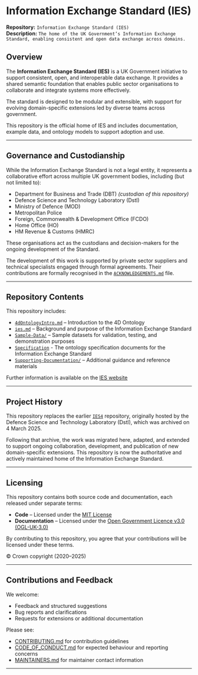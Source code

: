 # Information Exchange Standard (IES)  
**Repository:** `Information Exchange Standard (IES)`  
**Description:** `The home of the UK Government’s Information Exchange Standard, enabling consistent and open data exchange across domains.`  
<!--  
SPDX-License-Identifier: See individual files for license.  
- Source code: MIT  
- Documentation: OGL-UK-3.0  
-->  

## Overview  

The **Information Exchange Standard (IES)** is a UK Government initiative to support consistent, open, and interoperable data exchange. It provides a shared semantic foundation that enables public sector organisations to collaborate and integrate systems more effectively.  

The standard is designed to be modular and extensible, with support for evolving domain-specific extensions led by diverse teams across government.  

This repository is the official home of IES and includes documentation, example data, and ontology models to support adoption and use.  

---  

## Governance and Custodianship  

While the Information Exchange Standard is not a legal entity, it represents a collaborative effort across multiple UK government bodies, including (but not limited to):

- Department for Business and Trade (DBT) *(custodian of this repository)*  
- Defence Science and Technology Laboratory (Dstl)  
- Ministry of Defence (MOD)  
- Metropolitan Police  
- Foreign, Commonwealth & Development Office (FCDO)  
- Home Office (HO)  
- HM Revenue & Customs (HMRC)  

These organisations act as the custodians and decision-makers for the ongoing development of the Standard.  

The development of this work is supported by private sector suppliers and technical specialists engaged through formal agreements. Their contributions are formally recognised in the [`ACKNOWLEDGEMENTS.md`](./ACKNOWLEDGEMENTS.md) file.  

---  

## Repository Contents  

This repository includes:  

- [`4dOntologyIntro.md`](./v4.3/docs/4dOntologyIntro.md) – Introduction to the 4D Ontology  
- [`ies.md`](./v4.3/docs/ies.md) – Background and purpose of the Information Exchange Standard  
- [`Sample-Data/`](./Sample-Data) – Sample datasets for validation, testing, and demonstration purposes
- [`Specification`](./v4.3/Specification) - The ontology specification documents for the Information Exchange Standard
- [`Supporting-Documentation/`](./v4.3/Supporting-Documentation) – Additional guidance and reference materials

Further information is available on the [IES website](https://www.informationexchangestandard.org)

---  

## Project History  

This repository replaces the earlier [`IES4`](https://github.com/dstl/IES4) repository, originally hosted by the Defence Science and Technology Laboratory (Dstl), which was archived on 4 March 2025.  

Following that archive, the work was migrated here, adapted, and extended to support ongoing collaboration, development, and publication of new domain-specific extensions. This repository is now the authoritative and actively maintained home of the Information Exchange Standard.  

---  

## Licensing  

This repository contains both source code and documentation, each released under separate terms:  

- **Code** – Licensed under the [MIT License](./LICENSE.md)  
- **Documentation** – Licensed under the [Open Government Licence v3.0 (OGL-UK-3.0)](./OGL_LICENSE.md)  

By contributing to this repository, you agree that your contributions will be licensed under these terms.  

© Crown copyright (2020–2025)  

---  

## Contributions and Feedback  

We welcome:  
- Feedback and structured suggestions  
- Bug reports and clarifications  
- Requests for extensions or additional documentation  

Please see:  
- [CONTRIBUTING.md](./CONTRIBUTING.md) for contribution guidelines  
- [CODE_OF_CONDUCT.md](./CODE_OF_CONDUCT.md) for expected behaviour and reporting concerns  
- [MAINTAINERS.md](./MAINTAINERS.md) for maintainer contact information  

---  
